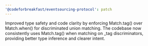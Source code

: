 ```yaml
---
'@codeforbreakfast/eventsourcing-protocol': patch
---
```


Improved type safety and code clarity by enforcing Match.tag() over Match.when() for discriminated union matching. The codebase now consistently uses Match.tag() when matching on \_tag discriminators, providing better type inference and clearer intent.
